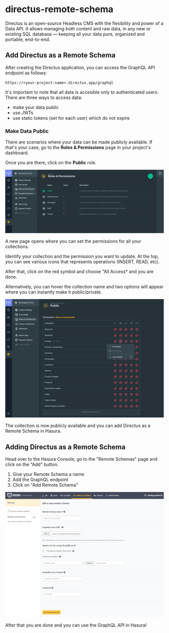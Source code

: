 # directus-remote-schema

Directus is an open-source Headless CMS with the flexibility and power of a Data API. It allows managing both content and raw data, in any new or existing SQL database — keeping all your data pure, organized and portable, end-to-end.

## Add Directus as a Remote Schema

After creating the Directus application, you can access the GraphQL API endpoint as follows:

```
https://<your-project-name>.directus.app/graphql
```

It's important to note that all data is accesible only to authenticated users. There are three ways to access data:
* make your data public
* use JWTs
* use static tokens (set for each user) which do not expire

### Make Data Public

There are scenarios where your data can be made publicly available. If that's your case, go to the **Roles & Permissions** page in your project's dashboard.

Once you are there, click on the **Public** role.

![Directus Roles and Permissions](https://raw.githubusercontent.com/catalinpit/directus-remote-schema/main/images/directus-roles-permissions.png)

A new page opens where you can set the permissions for all your collections. 

Identify your collection and the permission you want to update. At the top, you can see various icons that represents operations (INSERT, READ, etc).

After that, click on the red symbol and choose "All Access* and you are done.

Alternatively, you can hover the collection name and two options will appear where you can instantly make it public/private.

![Directus Roles and Permissions](https://raw.githubusercontent.com/catalinpit/directus-remote-schema/main/images/directus-set-public-permissions.png)

The collection is now publicly available and you can add Directus as a Remote Schema in Hasura.

## Adding Directus as a Remote Schema

Head over to the Hasura Console, go to the "Remote Schemas" page and click on the "Add" button.

1. Give your Remote Schema a name
2. Add the GraphQL endpoint
3. Click on "Add Remote Schema"

![Hasura Add Remote Schema](https://raw.githubusercontent.com/catalinpit/directus-remote-schema/main/images/hasura-add-remote-schema.png)

After that you are done and you can use the GraphQL API in Hasura!